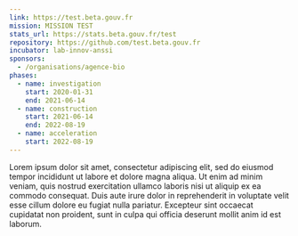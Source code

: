```yaml
---
link: https://test.beta.gouv.fr
mission: MISSION TEST
stats_url: https://stats.beta.gouv.fr/test
repository: https://github.com/test.beta.gouv.fr
incubator: lab-innov-anssi
sponsors:
  - /organisations/agence-bio
phases:
  - name: investigation
    start: 2020-01-31
    end: 2021-06-14
  - name: construction
    start: 2021-06-14
    end: 2022-08-19
  - name: acceleration
    start: 2022-08-19
---
```

Lorem ipsum dolor sit amet, consectetur adipiscing elit, sed do eiusmod tempor incididunt ut labore et dolore magna aliqua. Ut enim ad minim veniam, quis nostrud exercitation ullamco laboris nisi ut aliquip ex ea commodo consequat. Duis aute irure dolor in reprehenderit in voluptate velit esse cillum dolore eu fugiat nulla pariatur. Excepteur sint occaecat cupidatat non proident, sunt in culpa qui officia deserunt mollit anim id est laborum.